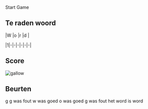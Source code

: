 Start Game

## Te raden woord

|W |o |r |d |

|1|-|-|-|-|-|-|


## Score
![gallow](./images/3.png)

## Beurten
g
g was fout 
w was goed 
o was goed 
g was fout 
het word is word 